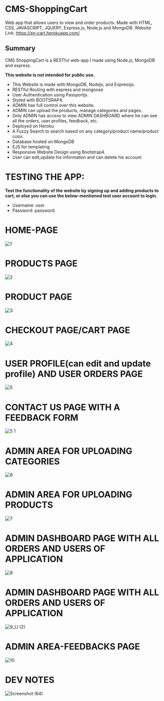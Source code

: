 # CMS-ShoppingCart
Web app that allows users to view and order products. Made with HTML, CSS, JAVASCRIPT, JQUERY, Express.js, Node.js and MongoDB.
Website Link: https://sn-cart.herokuapp.com/

## Summary

CMS ShoppingCart is a RESTful web-app I made using Node.js, MongoDB and express. 

**This website is not intended for public use.**

- This Website is made with MongoDB, Nodejs, and Expressjs.
- RESTful Routing with express and mongoose
- User Authentication using Passportjs.
- Styled with BOOTSRAP4.
- ADMIN has full control over this website.
- ADMIN can upload the products, manage categories and pages.
- Only ADMIN has access to view ADMIN DASHBOARD where he can see all the orders, user profiles, feedback, etc.
- Deployed on Heroku
- A Fuzzy Search to search based on any category/product name/product color.
- Database hosted on MongoDB
- EJS for templating
- Responsive Website Design using Bootstrap4.
- User can edit,update his information and can delete his account

# TESTING THE APP:
**Test the functionality of the website by signing up and adding products to cart, or else you can use the below-mentioned test user account to login.**
- Username: user
- Password: password

# HOME-PAGE
![1](https://user-images.githubusercontent.com/62550907/88796824-f48c1000-d1bf-11ea-90c0-0574f1a398d2.png)

# PRODUCTS PAGE

![2](https://user-images.githubusercontent.com/62550907/88797223-9dd30600-d1c0-11ea-9336-6683e3513932.png)

# PRODUCT PAGE 

![3](https://user-images.githubusercontent.com/62550907/88797226-9f043300-d1c0-11ea-8ead-2477d8bcc865.png)

# CHECKOUT PAGE/CART PAGE

![4](https://user-images.githubusercontent.com/62550907/88797232-a0cdf680-d1c0-11ea-9a5e-5b2adbba77a9.png)

# USER PROFILE(can edit and update profile) AND USER ORDERS PAGE

![5](https://user-images.githubusercontent.com/62550907/88797235-a1ff2380-d1c0-11ea-90bb-3fd5dce4dbc8.png)

# CONTACT US PAGE WITH A FEEDBACK FORM

![5 1](https://user-images.githubusercontent.com/62550907/88797234-a1668d00-d1c0-11ea-8f0e-487bb8f2c25a.png)

# ADMIN AREA FOR UPLOADING CATEGORIES

![6](https://user-images.githubusercontent.com/62550907/88797236-a297ba00-d1c0-11ea-9f33-df37039131de.png)

# ADMIN AREA FOR UPLOADING PRODUCTS

![7](https://user-images.githubusercontent.com/62550907/88797238-a297ba00-d1c0-11ea-8e4b-5d48bb85312f.png)

# ADMIN DASHBOARD PAGE WITH ALL ORDERS AND USERS OF APPLICATION

![8](https://user-images.githubusercontent.com/62550907/88797240-a3305080-d1c0-11ea-8a7d-469659c40e9b.png)


# ADMIN DASHBOARD PAGE WITH ALL ORDERS AND USERS OF APPLICATION

![9_LI (2)](https://user-images.githubusercontent.com/62550907/88797245-a4617d80-d1c0-11ea-88f8-5a49ad13be1c.jpg)

# ADMIN AREA-FEEDBACKS PAGE

![10](https://user-images.githubusercontent.com/62550907/88797220-9ca1d900-d1c0-11ea-999f-73c623d5f2ce.png)

# DEV NOTES

![Screenshot (64)](https://user-images.githubusercontent.com/62550907/88798390-72511b00-d1c2-11ea-86cc-c910ba1689eb.png)
